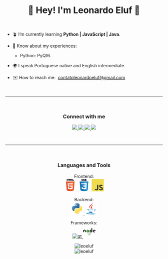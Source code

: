 <h1 align="center">🌹 Hey! I'm Leonardo Eluf 🌹</h1>
<!-- <h3 align="center">Back-end Developer | Front-end Developer</h3> -->

<br>

- 🪴 I’m currently learning **Python | JavaScript | Java**.

- 🔭 Know about my experiences: 
  - Python: PyQt6.

- 🌍 I speak Portuguese native and English intermediate.

- ✉️ How to reach me: &nbsp;<a href="mailto:contatoleonardoeluf@gmail.com" target="_blank">contatoleonardoeluf@gmail.com</a>
  
<br><hr><br>

<h3 align="center">Connect with me</h3>
<p align="center">
  <a href="https://instagram.com/leo_eluf" target="_blank"> <img src="https://img.shields.io/badge/-Instagram-%23E440A3?style=for-the-badge&logo=instagram&logoColor=white" target="_blank"> </a>
  <a href="https://www.linkedin.com/in/leonardo-eluf" target="_blank"> <img src="https://img.shields.io/badge/-LinkedIn-%230077B5?style=for-the-badge&logo=linkedin&logoColor=white" target="_blank"> </a> 
  <a href="https://www.github.com/leoeluf" target="_blank"> <img src="https://img.shields.io/badge/-Github-%23000000?style=for-the-badge&logo=github&logoColor=white" target="_blank"> </a> 
  <a href="mailto:contatoleonardoeluf@gmail.com" target="_blank"> <img src="https://img.shields.io/badge/-Mail-%23B22424?style=for-the-badge&logo=gmail&logoColor=white" target="_blank"> </a>
  <!-- <a href="https://api.whatsapp.com/send?phone=5511987670355" target="_blank"> <img src="https://img.shields.io/badge/-WhatsApp-%25B0%2585%25E2%2580%258E%2300E676?style=for-the-badge&logo=whatsapp&logoColor=white" alt="WhatsApp"> </a> -->
</p>

<br><hr><br>

<h3 align="center">Languages and Tools</h3>

<!-- Front End -->
<p align="center"> 
  Frontend: <br>
  <a href="https://www.w3.org/html/" target="_blank" rel="noreferrer"> <img src="https://raw.githubusercontent.com/devicons/devicon/master/icons/html5/html5-original-wordmark.svg" alt="html5" width="40" height="40"/> </a>  <a     href="https://www.w3schools.com/css/" target="_blank" rel="noreferrer"> <img src="https://raw.githubusercontent.com/devicons/devicon/master/icons/css3/css3-original-wordmark.svg" alt="css3" width="40" height="40"/> </a>  <a href="https://developer.mozilla.org/en-US/docs/Web/JavaScript" target="_blank" rel="noreferrer"> <img src="https://raw.githubusercontent.com/devicons/devicon/master/icons/javascript/javascript-original.svg" alt="javascript" width="40" height="40"/> </a>
</p>

<!-- Back End -->
<p align="center"> 
  Backend: <br>
  <a href="https://www.python.org" target="_blank" rel="noreferrer"> <img src="https://raw.githubusercontent.com/devicons/devicon/master/icons/python/python-original.svg" alt="python" width="40" height="40"/> </a> 
  <a href="https://www.java.com" target="_blank" rel="noreferrer"> <img src="https://raw.githubusercontent.com/devicons/devicon/master/icons/java/java-original.svg" alt="java" width="40" height="40"/> </a> 
</p>

<!-- Database -->
<!-- <p align="center"> 
  Database: <br>
  <a href="https://www.mysql.com/" target="_blank" rel="noreferrer"> <img src="https://raw.githubusercontent.com/devicons/devicon/master/icons/mysql/mysql-original-wordmark.svg" alt="mysql" width="40" height="40"/> </a> 
  <a href="https://www.postgresql.org" target="_blank" rel="noreferrer"> <img src="https://raw.githubusercontent.com/devicons/devicon/master/icons/postgresql/postgresql-original-wordmark.svg" alt="postgresql" width="40" height="40"/> </a> 
</p> -->

<!-- Frameworks -->
<p align="center"> 
  Frameworks: <br>
  <!-- <a href="https://pandas.pydata.org/" target="_blank" rel="noreferrer"> <img src="https://raw.githubusercontent.com/devicons/devicon/2ae2a900d2f041da66e950e4d48052658d850630/icons/pandas/pandas-original.svg" alt="pandas" width="40" height="40"/> </a>  -->
  <a href="https://www.qt.io/" target="_blank" rel="noreferrer"> <img src="https://upload.wikimedia.org/wikipedia/commons/0/0b/Qt_logo_2016.svg" alt="qt" width="40" height="40"/> </a>
  <a href="https://nodejs.org" target="_blank" rel="noreferrer"> <img src="https://raw.githubusercontent.com/devicons/devicon/master/icons/nodejs/nodejs-original-wordmark.svg" alt="nodejs" width="40" height="40"/> </a> 
</p>
<p>
  <div align="center">
    <img src="https://github-readme-stats.vercel.app/api/top-langs?username=leoeluf&show_icons=true&locale=en&layout=compact&langs_count=50&theme=merko" alt="leoeluf" width="350" height="250"/> 
  </div>
  <div align="center">
    <img src="https://github-readme-streak-stats.herokuapp.com/?user=leoeluf&theme=merko" alt="leoeluf" width="400"/>
  </div>
</p>

<br>
